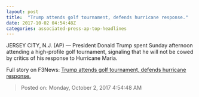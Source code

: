 ```yaml
---
layout: post
title:  "Trump attends golf tournament, defends hurricane response."
date: 2017-10-02 04:54:48Z
categories: associated-press-ap-top-headlines
---
```


JERSEY CITY, N.J. (AP) — President Donald Trump spent Sunday afternoon attending a high-profile golf tournament, signaling that he will not be cowed by critics of his response to Hurricane Maria.


Full story on F3News: [Trump attends golf tournament, defends hurricane response.](http://www.f3nws.com/n/2ajzrC)

> Posted on: Monday, October 2, 2017 4:54:48 AM
